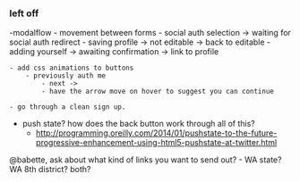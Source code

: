 ### left off

-modalflow
    - movement between forms
        - social auth selection -> waiting for social auth redirect
        - saving profile -> not editable -> back to editable
        - adding yourself -> awaiting confirmation -> link to profile

    - add css animations to buttons
        - previously auth me
            - next ->
            - have the arrow move on hover to suggest you can continue

    - go through a clean sign up.

- push state? how does the back button work through all of this?
    - http://programming.oreilly.com/2014/01/pushstate-to-the-future-progressive-enhancement-using-html5-pushstate-at-twitter.html

@babette, ask about what kind of links you want to send out?
    - WA state? WA 8th district? both?